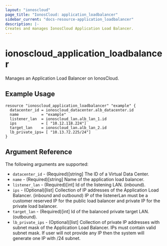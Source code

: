 ```yaml
---
layout: "ionoscloud"
page_title: "IonosCloud: application_loadbalancer"
sidebar_current: "docs-resource-application_loadbalancer"
description: |-
Creates and manages IonosCloud Application Load Balancer.
---
```


# ionoscloud_application_loadbalancer

Manages an Application Load Balancer on IonosCloud.

## Example Usage

```hcl
resource "ionoscloud_application_loadbalancer" "example" { 
  datacenter_id = ionoscloud_datacenter.alb_datacenter.id
  name          = "example"
  listener_lan  = ionoscloud_lan.alb_lan_1.id
  ips           = [ "10.12.118.224"]
  target_lan    = ionoscloud_lan.alb_lan_2.id
  lb_private_ips= [ "10.13.72.225/24"]
}
```

## Argument Reference

The following arguments are supported:

- `datacenter_id` - (Required)[string] The ID of a Virtual Data Center.
- `name` - (Required)[string] Name of the application load balancer.
- `listener_lan` - (Required)[int] Id of the listening LAN. (inbound).
- `ips` - (Optional)[list] Collection of IP addresses of the Application Load Balancer. (inbound and outbound) IP of the listenerLan must be a customer reserved IP for the public load balancer and private IP for the private load balancer.
- `target_lan` - (Required)[int] Id of the balanced private target LAN. (outbound).
- `lb_private_ips` - (Optional)[list] Collection of private IP addresses with subnet mask of the Application Load Balancer. IPs must contain valid subnet mask. If user will not provide any IP then the system will generate one IP with /24 subnet.

